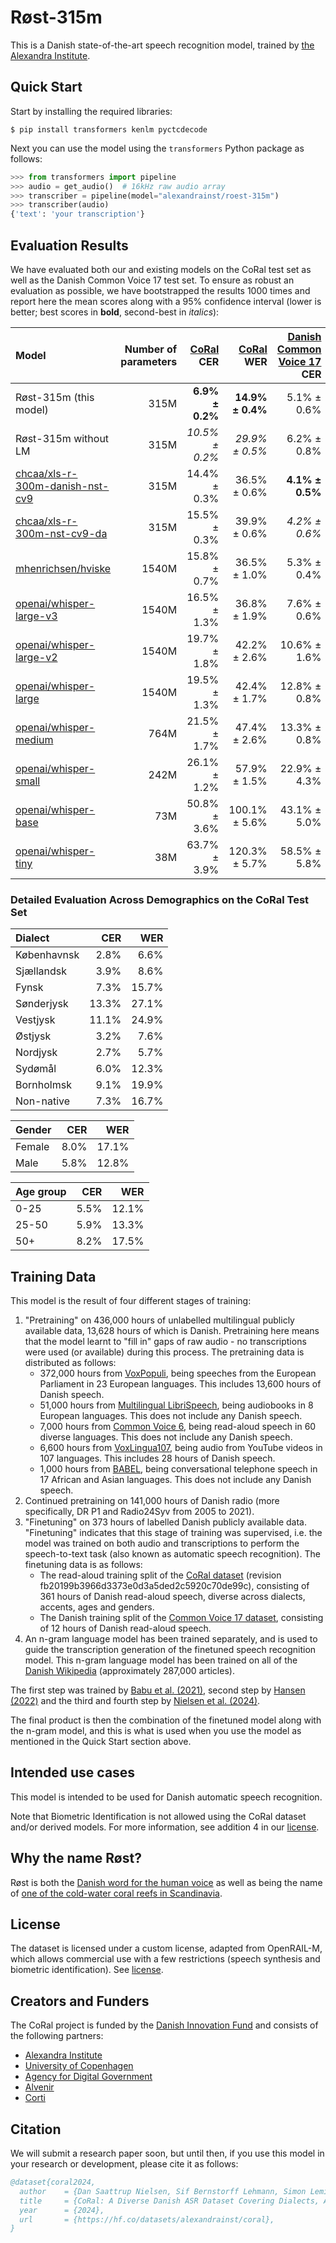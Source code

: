 # Røst-315m

This is a Danish state-of-the-art speech recognition model, trained by [the Alexandra
Institute](https://alexandra.dk/).


## Quick Start
Start by installing the required libraries:

```shell
$ pip install transformers kenlm pyctcdecode
```

Next you can use the model using the `transformers` Python package as follows:

```python
>>> from transformers import pipeline
>>> audio = get_audio()  # 16kHz raw audio array
>>> transcriber = pipeline(model="alexandrainst/roest-315m")
>>> transcriber(audio)
{'text': 'your transcription'}
```


## Evaluation Results

We have evaluated both our and existing models on the CoRal test set as well as the
Danish Common Voice 17 test set. To ensure as robust an evaluation as possible, we have
bootstrapped the results 1000 times and report here the mean scores along with a 95%
confidence interval (lower is better; best scores in **bold**, second-best in
*italics*):

| Model | Number of parameters | [CoRal](https://huggingface.co/datasets/alexandrainst/coral/viewer/read_aloud/test) CER | [CoRal](https://huggingface.co/datasets/alexandrainst/coral/viewer/read_aloud/test) WER | [Danish Common Voice 17](https://huggingface.co/datasets/mozilla-foundation/common_voice_17_0/viewer/da/test) CER | [Danish Common Voice 17](https://huggingface.co/datasets/mozilla-foundation/common_voice_17_0/viewer/da/test) WER |
|:---|---:|---:|---:|---:|---:|
| Røst-315m (this model) | 315M | **6.9% ± 0.2%** | **14.9% ± 0.4%** | 5.1% ± 0.6% | 13.2% ± 0.8% |
| Røst-315m without LM | 315M | *10.5% ± 0.2%* | *29.9% ± 0.5%* | 6.2% ± 0.8% | 19.0% ± 0.9% |
| [chcaa/xls-r-300m-danish-nst-cv9](https://hf.co/chcaa/xls-r-300m-danish-nst-cv9) | 315M | 14.4% ± 0.3% | 36.5% ± 0.6% | **4.1% ± 0.5%** | **12.0% ± 0.8%** |
| [chcaa/xls-r-300m-nst-cv9-da](https://hf.co/chcaa/xls-r-300m-nst-cv9-da) | 315M | 15.5% ± 0.3% | 39.9% ± 0.6% | *4.2% ± 0.6%* | *12.7% ± 0.8%* |
| [mhenrichsen/hviske](https://hf.co/mhenrichsen/hviske) | 1540M | 15.8% ± 0.7% | 36.5% ± 1.0% | 5.3% ± 0.4% | 14.5% ± 0.8% |
| [openai/whisper-large-v3](https://hf.co/openai/whisper-large-v3) | 1540M | 16.5% ± 1.3% | 36.8% ± 1.9% | 7.6% ± 0.6% | 18.3% ± 1.1% |
| [openai/whisper-large-v2](https://hf.co/openai/whisper-large-v2) | 1540M | 19.7% ± 1.8% | 42.2% ± 2.6% | 10.6% ± 1.6% | 23.3% ± 2.0% |
| [openai/whisper-large](https://hf.co/openai/whisper-large) | 1540M | 19.5% ± 1.3% | 42.4% ± 1.7% | 12.8% ± 0.8% | 28.3% ± 1.3% |
| [openai/whisper-medium](https://hf.co/openai/whisper-medium) | 764M | 21.5% ± 1.7% | 47.4% ± 2.6% | 13.3% ± 0.8% | 30.0% ± 1.3% |
| [openai/whisper-small](https://hf.co/openai/whisper-small) | 242M | 26.1% ± 1.2% | 57.9% ± 1.5% | 22.9% ± 4.3% | 49.3% ± 6.3% |
| [openai/whisper-base](https://hf.co/openai/whisper-base) | 73M | 50.8% ± 3.6% | 100.1% ± 5.6% | 43.1% ± 5.0% | 85.1% ± 7.9% |
| [openai/whisper-tiny](https://hf.co/openai/whisper-tiny) | 38M | 63.7% ± 3.9% | 120.3% ± 5.7% | 58.5% ± 5.8% | 106.4% ± 8.7% |


### Detailed Evaluation Across Demographics on the CoRal Test Set

| Dialect | CER | WER |
|:---|---:|---:|
| Københavnsk | 2.8% | 6.6% |
| Sjællandsk | 3.9% | 8.6% |
| Fynsk | 7.3% | 15.7% |
| Sønderjysk | 13.3% | 27.1% |
| Vestjysk | 11.1% | 24.9% |
| Østjysk | 3.2% | 7.6% |
| Nordjysk | 2.7% | 5.7% |
| Sydømål | 6.0% | 12.3% |
| Bornholmsk | 9.1% | 19.9% |
| Non-native | 7.3% | 16.7% |

| Gender | CER | WER |
|:---|---:|---:|
| Female | 8.0% | 17.1% |
| Male | 5.8% | 12.8% |

| Age group | CER | WER |
|:---|---:|---:|
| 0-25 | 5.5% | 12.1% |
| 25-50 | 5.9% | 13.3% |
| 50+ | 8.2% | 17.5% |


## Training Data

This model is the result of four different stages of training:

  1. "Pretraining" on 436,000 hours of unlabelled multilingual publicly available data,
     13,628 hours of which is Danish. Pretraining here means that the model learnt to
     "fill in" gaps of raw audio - no transcriptions were used (or available) during
     this process. The pretraining data is distributed as follows:
     - 372,000 hours from [VoxPopuli](https://aclanthology.org/2021.acl-long.80/), being
       speeches from the European Parliament in 23 European languages.
       This includes 13,600 hours of Danish speech.
     - 51,000 hours from [Multilingual
       LibriSpeech](https://doi.org/10.21437/Interspeech.2020-2826), being audiobooks in
       8 European languages. This does not include any Danish speech.
     - 7,000 hours from [Common Voice 6](https://doi.org/10.48550/arXiv.1912.06670),
       being read-aloud speech in 60 diverse languages. This does not include any Danish
       speech.
     - 6,600 hours from [VoxLingua107](https://doi.org/10.1109/SLT48900.2021.9383459),
       being audio from YouTube videos in 107 languages. This includes 28 hours of
       Danish speech.
     - 1,000 hours from [BABEL](https://eprints.whiterose.ac.uk/152840/), being
       conversational telephone speech in 17 African and Asian languages. This does not
       include any Danish speech.
  2. Continued pretraining on 141,000 hours of Danish radio (more specifically, DR P1
     and Radio24Syv from 2005 to 2021).
  3. "Finetuning" on 373 hours of labelled Danish publicly available data. "Finetuning"
     indicates that this stage of training was supervised, i.e. the model was trained on
     both audio and transcriptions to perform the speech-to-text task (also known as
     automatic speech recognition). The finetuning data is as follows:
     - The read-aloud training split of the [CoRal
       dataset](https://huggingface.co/datasets/alexandrainst/coral) (revision
       fb20199b3966d3373e0d3a5ded2c5920c70de99c), consisting of 361 hours of Danish
       read-aloud speech, diverse across dialects, accents, ages and genders.
     - The Danish training split of the [Common Voice 17
       dataset](https://huggingface.co/datasets/mozilla-foundation/common_voice_17_0),
       consisting of 12 hours of Danish read-aloud speech.
  4. An n-gram language model has been trained separately, and is used to guide the
     transcription generation of the finetuned speech recognition model. This n-gram
     language model has been trained on all of the [Danish
     Wikipedia](https://huggingface.co/datasets/alexandrainst/scandi-wiki/viewer/da)
     (approximately 287,000 articles).

The first step was trained by [Babu et al.
(2021)](https://doi.org/10.48550/arXiv.2111.09296), second step by [Hansen
(2022)](https://huggingface.co/chcaa/xls-r-300m-danish) and the third and fourth step by
[Nielsen et al. (2024)](https://huggingface.co/alexandrainst/roest-315m).

The final product is then the combination of the finetuned model along with the n-gram
model, and this is what is used when you use the model as mentioned in the Quick Start
section above.


## Intended use cases

This model is intended to be used for Danish automatic speech recognition.

Note that Biometric Identification is not allowed using the CoRal dataset and/or derived
models. For more information, see addition 4 in our
[license](https://huggingface.co/datasets/alexandrainst/roest-315m/blob/main/LICENSE).


## Why the name Røst?

Røst is both the [Danish word for the human
voice](https://ordnet.dk/ddo/ordbog?query=r%C3%B8st) as well as being the name of [one
of the cold-water coral reefs in
Scandinavia](https://da.wikipedia.org/wiki/Koralrev#Koldtvandskoralrev).


## License
The dataset is licensed under a custom license, adapted from OpenRAIL-M, which allows
commercial use with a few restrictions (speech synthesis and biometric identification).
See
[license](https://huggingface.co/datasets/alexandrainst/roest-315m/blob/main/LICENSE).


## Creators and Funders
The CoRal project is funded by the [Danish Innovation
Fund](https://innovationsfonden.dk/) and consists of the following partners:

- [Alexandra Institute](https://alexandra.dk/)
- [University of Copenhagen](https://www.ku.dk/)
- [Agency for Digital Government](https://digst.dk/)
- [Alvenir](https://www.alvenir.ai/)
- [Corti](https://www.corti.ai/)


## Citation

We will submit a research paper soon, but until then, if you use this model in your
research or development, please cite it as follows:

```bibtex
@dataset{coral2024,
  author    = {Dan Saattrup Nielsen, Sif Bernstorff Lehmann, Simon Leminen Madsen, Anders Jess Pedersen, Anna Katrine van Zee and Torben Blach},
  title     = {CoRal: A Diverse Danish ASR Dataset Covering Dialects, Accents, Genders, and Age Groups},
  year      = {2024},
  url       = {https://hf.co/datasets/alexandrainst/coral},
}
```
